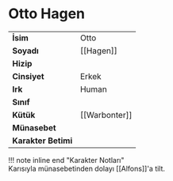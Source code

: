 # Otto Hagen  
|  |  |  
|---|---|  
| **İsim** | Otto |  
| **Soyadı** | [[Hagen]] |  
| **Hizip** |  |  
| **Cinsiyet** | Erkek |  
| **Irk** | Human |  
| **Sınıf** |  |  
| **Kütük** | [[Warbonter]] |  
| **Münasebet** |  |  
| **Karakter Betimi** |  |  
  
  
!!! note inline end "Karakter Notları"  
	Karısıyla münasebetinden dolayı [[Alfons]]'a tilt.  